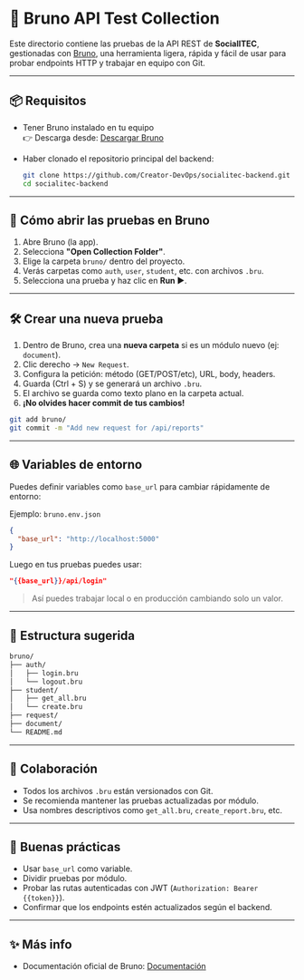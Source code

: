 # 🧪 Bruno API Test Collection

Este directorio contiene las pruebas de la API REST de **SocialITEC**, gestionadas con [Bruno](https://usebruno.com/), una herramienta ligera, rápida y fácil de usar para probar endpoints HTTP y trabajar en equipo con Git.

---

## 📦 Requisitos

- Tener Bruno instalado en tu equipo  
  👉 Descarga desde: [Descargar Bruno](https://usebruno.com/download)
- Haber clonado el repositorio principal del backend:  

  ```bash
  git clone https://github.com/Creator-DevOps/socialitec-backend.git
  cd socialitec-backend
  ```

---

## 🚀 Cómo abrir las pruebas en Bruno

1. Abre Bruno (la app).
2. Selecciona **"Open Collection Folder"**.
3. Elige la carpeta `bruno/` dentro del proyecto.
4. Verás carpetas como `auth`, `user`, `student`, etc. con archivos `.bru`.
5. Selecciona una prueba y haz clic en **Run ▶️**.

---

## 🛠️ Crear una nueva prueba

1. Dentro de Bruno, crea una **nueva carpeta** si es un módulo nuevo (ej: `document`).
2. Clic derecho → `New Request`.
3. Configura la petición: método (GET/POST/etc), URL, body, headers.
4. Guarda (Ctrl + S) y se generará un archivo `.bru`.
5. El archivo se guarda como texto plano en la carpeta actual.
6. **¡No olvides hacer commit de tus cambios!**

```bash
git add bruno/
git commit -m "Add new request for /api/reports"
```

---

## 🌐 Variables de entorno

Puedes definir variables como `base_url` para cambiar rápidamente de entorno:

Ejemplo: `bruno.env.json`

```json
{
  "base_url": "http://localhost:5000"
}
```

Luego en tus pruebas puedes usar:

```json
"{{base_url}}/api/login"
```

> Así puedes trabajar local o en producción cambiando solo un valor.

---

## 📁 Estructura sugerida

```bash
bruno/
├── auth/
│   ├── login.bru
│   └── logout.bru
├── student/
│   ├── get_all.bru
│   └── create.bru
├── request/
├── document/
└── README.md
```

---

## 🤝 Colaboración

- Todos los archivos `.bru` están versionados con Git.
- Se recomienda mantener las pruebas actualizadas por módulo.
- Usa nombres descriptivos como `get_all.bru`, `create_report.bru`, etc.

---

## 🧼 Buenas prácticas

- Usar `base_url` como variable.
- Dividir pruebas por módulo.
- Probar las rutas autenticadas con JWT (`Authorization: Bearer {{token}}`).
- Confirmar que los endpoints estén actualizados según el backend.

---

## ✨ Más info

- Documentación oficial de Bruno: [Documentación](https://docs.usebruno.com)

